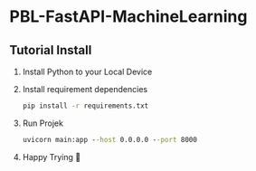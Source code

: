 # PBL-FastAPI-MachineLearning

## Tutorial Install

1. Install Python to your Local Device
2. Install requirement dependencies
   ```cmd
   pip install -r requirements.txt
   ```

3. Run Projek
   ```cmd 
   uvicorn main:app --host 0.0.0.0 --port 8000
   ```
4. Happy Trying 🥳
